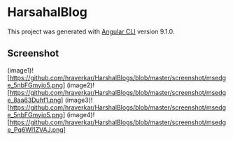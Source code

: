 # HarsahalBlog

This project was generated with [Angular CLI](https://github.com/angular/angular-cli) version 9.1.0.

## Screenshot
(image1)![https://github.com/hraverkar/HarshalBlogs/blob/master/screenshot/msedge_5nbFGmyio5.png]
(image2)![https://github.com/hraverkar/HarshalBlogs/blob/master/screenshot/msedge_8aa63Duhf1.png]
(image3)![https://github.com/hraverkar/HarshalBlogs/blob/master/screenshot/msedge_5nbFGmyio5.png]
(image4)![https://github.com/hraverkar/HarshalBlogs/blob/master/screenshot/msedge_Pq6Wl1ZVAJ.png]

